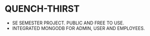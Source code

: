 # QUENCH-THIRST
- SE SEMESTER PROJECT. PUBLIC AND FREE TO USE.
- INTEGRATED MONGODB FOR ADMIN, USER AND EMPLOYEES.
